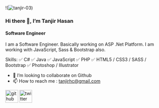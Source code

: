 !(![tanjir-03](https://github.com/tanjirhc/tanjirtest/assets/130759310/526c4020-5e82-4a02-9cf3-5c4934e7888e))
### Hi there 👋, I’m Tanjir Hasan
#### Software Engineer

I am a Software Engineer. Basically working on ASP .Net Platform. I am working with JavaScript, Sass & Bootstrap also.

Skills: ✅ C# ✅ Java ✅ JavaScript ✅ PHP ✅ HTML5 / CSS3 / SASS / Bootstrap ✅ Photoshop / Illustrator

- 👯 I’m looking to collaborate on Github
- 📫 How to reach me : tanjirhc@gmail.com


[<img src='https://cdn.jsdelivr.net/npm/simple-icons@3.0.1/icons/github.svg' alt='github' height='40'>](https://github.com/https://github.com/tanjirhc)  [<img src='https://cdn.jsdelivr.net/npm/simple-icons@3.0.1/icons/twitter.svg' alt='twitter' height='40'>](https://twitter.com/https://twitter.com/tanjirhc)  



<!---
tanjirhc/tanjirhc is a ✨ special ✨ repository because its `README.md` (this file) appears on your GitHub profile.
You can click the Preview link to take a look at your changes.
--->
